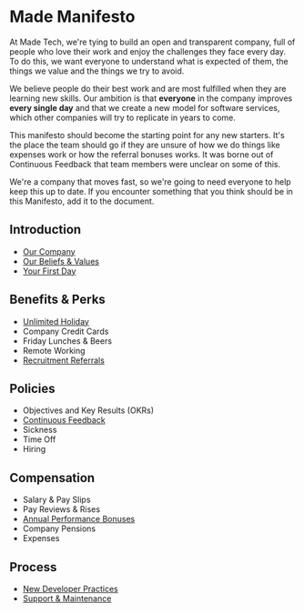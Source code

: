 # Made Manifesto

At Made Tech, we're tying to build an open and transparent company, full of people who love their work and enjoy the challenges they face every day. To do this, we want everyone to understand what is expected of them, the things we value and the things we try to avoid.

We believe people do their best work and are most fulfilled when they are learning new skills. Our ambition is that **everyone** in the company improves **every single day** and that we create a new model for software services, which other companies will try to replicate in years to come.

This manifesto should become the starting point for any new starters. It's the place the team should go if they are unsure of how we do things like expenses work or how the referral bonuses works. It was borne out of Continuous Feedback that team members were unclear on some of this.

We're a company that moves fast, so we're going to need everyone to help keep this up to date. If you encounter something that you think should be in this Manifesto, add it to the document.

Introduction
--
* [Our Company](company/company.md)
* [Our Beliefs & Values](company/beliefs_and_values.md)
* [Your First Day](company/first_day.md)

Benefits & Perks
--
* [Unlimited Holiday](benefits/unlimited_holiday.md)
* Company Credit Cards
* Friday Lunches & Beers
* Remote Working
* [Recruitment Referrals](benefits/recruitment_referrals.md)

Policies
--
* Objectives and Key Results (OKRs)
* [Continuous Feedback](policies/continuous_feedback.md)
* Sickness
* Time Off 
* Hiring

Compensation
--
* Salary & Pay Slips
* Pay Reviews & Rises
* [Annual Performance Bonuses](compensation/peformance_bonus.md)
* Company Pensions
* Expenses

Process
--
* [New Developer Practices](process/new_developer_practices.md)
* [Support & Maintenance](#)